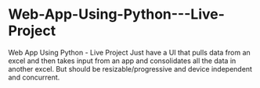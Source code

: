 # Web-App-Using-Python---Live-Project
Web App Using Python - Live Project   Just have a UI that pulls data from an excel and then takes input from an app and consolidates all the data in another excel.  But should be resizable/progressive and device independent and concurrent.
